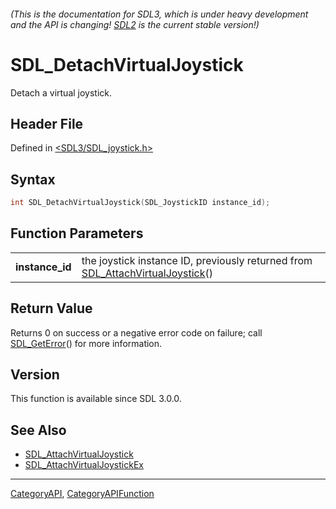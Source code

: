###### (This is the documentation for SDL3, which is under heavy development and the API is changing! [SDL2](https://wiki.libsdl.org/SDL2/) is the current stable version!)
# SDL_DetachVirtualJoystick

Detach a virtual joystick.

## Header File

Defined in [<SDL3/SDL_joystick.h>](https://github.com/libsdl-org/SDL/blob/main/include/SDL3/SDL_joystick.h)

## Syntax

```c
int SDL_DetachVirtualJoystick(SDL_JoystickID instance_id);

```

## Function Parameters

|                     |                                                                                                             |
| ------------------- | ----------------------------------------------------------------------------------------------------------- |
| **instance_id**     | the joystick instance ID, previously returned from [SDL_AttachVirtualJoystick](SDL_AttachVirtualJoystick)() |

## Return Value

Returns 0 on success or a negative error code on failure; call
[SDL_GetError](SDL_GetError)() for more information.

## Version

This function is available since SDL 3.0.0.

## See Also

- [SDL_AttachVirtualJoystick](SDL_AttachVirtualJoystick)
- [SDL_AttachVirtualJoystickEx](SDL_AttachVirtualJoystickEx)

----
[CategoryAPI](CategoryAPI), [CategoryAPIFunction](CategoryAPIFunction)

